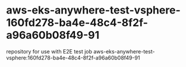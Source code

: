 # aws-eks-anywhere-test-vsphere-160fd278-ba4e-48c4-8f2f-a96a60b08f49-91
repository for use with E2E test job aws-eks-anywhere-test-vsphere:160fd278-ba4e-48c4-8f2f-a96a60b08f49-91

